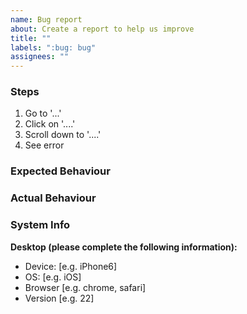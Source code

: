 ```yaml
---
name: Bug report
about: Create a report to help us improve
title: ""
labels: ":bug: bug"
assignees: ""
---
```


### Steps

<!-- Steps took to get to the unexpected behaviour -->

1. Go to '...'
2. Click on '....'
3. Scroll down to '....'
4. See error

### Expected Behaviour

<!-- Description, possibly with screenshots -->

### Actual Behaviour

<!-- Description, possibly with screenshots -->

### System Info

**Desktop (please complete the following information):**

- Device: [e.g. iPhone6]
- OS: [e.g. iOS]
- Browser [e.g. chrome, safari]
- Version [e.g. 22]
